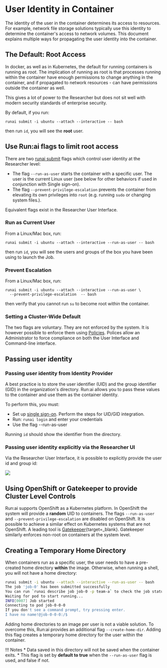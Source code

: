 
# User Identity in Container

The identity of the user in the container determines its access to resources. For example, network file storage solutions typically use this identity to determine the container's access to network volumes. This document explains multiple ways for propagating the user identity into the container.

## The Default: Root Access

In docker, as well as in Kubernetes, the default for running containers is running as _root_. The implication of running as root is that processes running within the container have enough permissions to change anything in the container, and if propagated to network resources - can have permissions outside the container as well.

This gives a lot of power to the Researcher but does not sit well with modern security standards of enterprise security.

By default, if you run:

```
runai submit -i ubuntu --attach --interactive -- bash
```
then run `id`, you will see the **root** user.

## Use Run:ai flags to limit root access

There are two [runai submit](../../../Researcher/cli-reference/runai-submit.md) flags which control user identity at the Researcher level:

* The flag `--run-as-user` starts the container with a specific user. The user is the current Linux user (see below for other behaviors if used in conjunction with Single sign-on).
* The flag `--prevent-privilege-escalation` prevents the container from elevating its own privileges into `root` (e.g. running `sudo` or changing system files.).

Equivalent flags exist in the Researcher User Interface.
### Run as Current User

From a Linux/Mac box, run:

```
runai submit -i ubuntu --attach --interactive --run-as-user -- bash
```

then run `id`, you will see the users and groups of the box you have been using to launch the Job.


### Prevent Escalation

From a Linux/Mac box, run:

```
runai submit -i ubuntu --attach --interactive --run-as-user \
  --prevent-privilege-escalation  -- bash
```

then verify that you cannot run `su` to become root within the container.


### Setting a Cluster-Wide Default


The two flags are voluntary. They are not enforced by the system. It is however possible to enforce them using [Policies](../../workloads/policies/policies.md). Polices allow an Administrator to force compliance on both the User Interface and Command-line interface.


## Passing user identity
### Passing user identity from Identity Provider

A best practice is to store the user identifier (UID) and the group identifier (GID) in the organization's directory. Run:ai allows you to pass these values to the container and use them as the container identity.

To perform this, you must:

* Set up [single sign-on](../authentication/authentication-overview.md). Perform the steps for UID/GID integration.
* Run: `runai login` and enter your credentials
* Use the flag --run-as-user

Running `id` should show the identifier from the directory.


### Passing user identity explicitly via the Researcher UI

Via the Researcher User Interface, it is possible to explicitly provide the user id and group id:

![](img/uid-explicit.png)


##  Using OpenShift or Gatekeeper to provide Cluster Level Controls


Run:ai supports OpenShift as a Kubernetes platform. In OpenShift the system will provide a __random__ UID to containers. The flags `--run-as-user` and `--prevent-privilege-escalation` are disabled on OpenShift.
It is possible to achieve a similar effect on Kubernetes systems that are not OpenShift. A leading tool is [Gatekeeper](https://open-policy-agent.github.io/gatekeeper/website/docs/){target=_blank}. Gatekeeper similarly enforces non-root on containers at the system level.


## Creating a Temporary Home Directory

When containers run as a specific user, the user needs to have a pre-created home directory __within__ the image. Otherwise, when running a shell, you will not have a home directory:

``` bash hl_lines="8"
runai submit -i ubuntu --attach --interactive --run-as-user -- bash
The job 'job-0' has been submitted successfully
You can run `runai describe job job-0 -p team-a` to check the job status
Waiting for pod to start running...
INFO[0007] Job started
Connecting to pod job-0-0-0
If you don't see a command prompt, try pressing enter.
I have no name!@job-0-0-0:/$ 
```

Adding home directories to an image per user is not a viable solution. To overcome this, Run:ai provides an additional flag `--create-home-dir`. Adding this flag creates a temporary home directory for the user within the container.  

!!! Notes
    * Data saved in this directory will not be saved when the container exits.
    * This flag is set by __default to true__ when the `--run-as-user` flag is used, and false if not.



